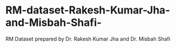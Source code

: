 # RM-dataset-Rakesh-Kumar-Jha-and-Misbah-Shafi-
RM Dataset prepared by Dr. Rakesh Kumar Jha and Dr. Misbah Shafi
